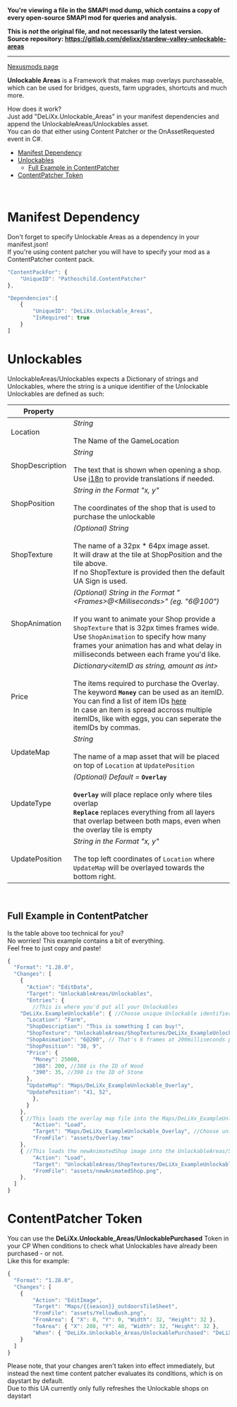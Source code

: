 **You're viewing a file in the SMAPI mod dump, which contains a copy of every open-source SMAPI mod
for queries and analysis.**

**This is _not_ the original file, and not necessarily the latest version.**  
**Source repository: https://gitlab.com/delixx/stardew-valley-unlockable-areas**

----

[Nexusmods page](https://www.nexusmods.com/stardewvalley/mods/15132)

<b>Unlockable Areas</b> is a Framework that makes map overlays purchaseable, which can be used for bridges, quests, farm upgrades, shortcuts and much more.

How does it work?<br>
Just add "DeLiXx.Unlockable_Areas" in your manifest dependencies and append the UnlockableAreas/Unlockables asset.<br>
You can do that either using Content Patcher or the OnAssetRequested event in C#.<br>
* [Manifest Dependency](#manifest-dependency)
* [Unlockables](#unlockables)
    * [Full Example in ContentPatcher](#full-example-in-contentpatcher)
* [ContentPatcher  Token](#contentpatcher-token)
<br>

# Manifest Dependency

Don't forget to specify Unlockable Areas as a dependency in your manifest.json!<br>
If you're using content patcher you will have to specify your mod as a ContentPatcher content pack.

```js
"ContentPackFor": {
    "UniqueID": "Pathoschild.ContentPatcher"
},
```
```js
"Dependencies":[
    {
        "UniqueID": "DeLiXx.Unlockable_Areas",
        "IsRequired": true
    }
]
```

# Unlockables

UnlockableAreas/Unlockables expects a Dictionary of strings and Unlockables, where the string is a unique identifier of the Unlockable<br>
Unlockables are defined as such:

| Property        |                                                                                                                                                                                                                                                                                                         |
|-----------------|---------------------------------------------------------------------------------------------------------------------------------------------------------------------------------------------------------------------------------------------------------------------------------------------------------|
| Location        | _String_<br><br>The Name of the GameLocation                                                                                                                                                                                                                                                                |
| ShopDescription | _String_<br><br>The text that is shown when opening a shop.<br>Use [i18n](https://stardewvalleywiki.com/Modding:Modder_Guide/APIs/Translation) to provide translations if needed.                                                                                                                           |
| ShopPosition    | _String in the Format "x, y"_<br><br>The coordinates of the shop that is used to purchase the unlockable                                                                                                                                                                                                    |
| ShopTexture     | _(Optional) String_<br><br>The name of a 32px * 64px image asset.<br>It will draw at the tile at ShopPosition and the tile above.<br>If no ShopTexture is provided then the default UA Sign is used.                                                                                                        |
| ShopAnimation   | _(Optional) String in the Format "&lt;Frames&gt;@&lt;Milliseconds&gt;" (eg. "6@100")_<br><br>If you want to animate your Shop provide a `ShopTexture` that is 32px times frames wide.<br>Use `ShopAnimation` to specify how many frames your animation has and what delay in milliseconds between each frame you'd like. |
| Price           | _Dictionary<itemID as string, amount as int>_<br><br>The items required to purchase the Overlay.<br>The keyword **`Money`** can be used as an itemID.<br>You can find a list of item IDs [here](#https://docs.google.com/spreadsheets/d/1CpDrw23peQiq-C7F2FjYOMePaYe0Rc9BwQsj3h6sjyo/edit#gid=1082266757)<br>In case an item is spread accross multiple itemIDs, like with eggs, you can seperate the itemIDs by commas.                                                                                                                                                        |
| UpdateMap       | _String_<br><br>The name of a map asset that will be placed on top of `Location` at `UpdatePosition`                                                                                                                                                                                                        |
| UpdateType      | _(Optional) Default =_ **`Overlay`**<br><br>**`Overlay`** will place replace only where tiles overlap<br>**`Replace`** replaces everything from all layers that overlap between both maps, even when the overlay tile is empty                                                                                    |
| UpdatePosition  | _String in the Format "x, y"_<br><br>The top left coordinates of `Location` where `UpdateMap` will be overlayed towards the bottom right.                                                                                                                                                                             |

<br>

## Full Example in ContentPatcher

Is the table above too technical for you?<br>
No worries! This example contains a bit of everything.<br>
Feel free to just copy and paste!

```js
{
  "Format": "1.28.0",
  "Changes": [
	{
      "Action": "EditData",
      "Target": "UnlockableAreas/Unlockables",
      "Entries": {
        //This is where you'd put all your Unlockables
    "DeLiXx.ExampleUnlockable": { //Choose unique Unlockable identifiers!
      "Location": "Farm",
      "ShopDescription": "This is something I can buy!",
      "ShopTexture": "UnlockableAreas/ShopTextures/DeLiXx_ExampleUnlockable",
      "ShopAnimation": "6@200", // That's 6 frames at 200milliseconds per frame.
      "ShopPosition": "38, 9",
      "Price": {
        "Money": 25000,
        "388": 200, //388 is the ID of Wood
        "390": 35, //390 is the ID of Stone
      },
      "UpdateMap": "Maps/DeLiXx_ExampleUnlockable_Overlay",
      "UpdatePosition": "41, 52",
        },
      }
	},
	{ //This loads the overlay map file into the Maps/DeLiXx_ExampleUnlockable_Overlay asset for UpdateMap
		"Action": "Load",
		"Target": "Maps/DeLiXx_ExampleUnlockable_Overlay", //Choose unique asset names! 
		"FromFile": "assets/Overlay.tmx"
	},
	{ //This loads the newAnimatedShop image into the UnlockableAreas/ShopTextures/DeLiXx_ExampleUnlockable asset for ShopTexture
		"Action": "Load",
		"Target": "UnlockableAreas/ShopTextures/DeLiXx_ExampleUnlockable", //Choose unique asset names! 
		"FromFile": "assets/newAnimatedShop.png",
	},
  ]
}
```

# ContentPatcher Token

You can use the **DeLiXx.Unlockable_Areas/UnlockablePurchased** Token in your CP When conditions to check what Unlockables have already been purchased - or not.<br>
Like this for example:
```js
{
  "Format": "1.28.0",
  "Changes": [
	{
		"Action": "EditImage",
		"Target": "Maps/{{season}}_outdoorsTileSheet",
		"FromFile": "assets/YellowBush.png",
		"FromArea": { "X": 0, "Y": 0, "Width": 32, "Height": 32 },
		"ToArea": { "X": 208, "Y": 48, "Width": 32, "Height": 32 },
		"When": { "DeLiXx.Unlockable_Areas/UnlockablePurchased": "DeLiXx.ExampleUnlockable" }
	}
  ]
}
```

Please note, that your changes aren't taken into effect immediately, but instead the next time content patcher evaluates its conditions, which is on daystart by default.<br>
Due to this UA currently only fully refreshes the Unlockable shops on daystart
